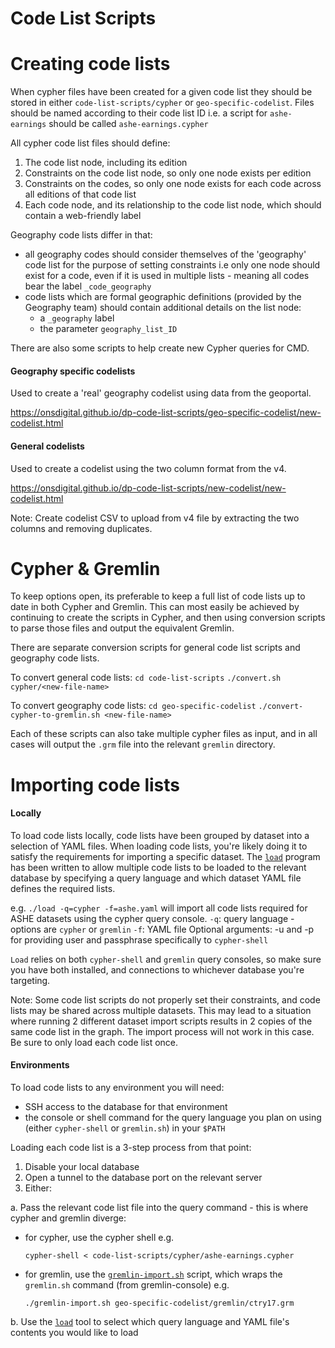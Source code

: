 Code List Scripts
================

# Creating code lists

When cypher files have been created for a given code list they should be stored in either `code-list-scripts/cypher` or `geo-specific-codelist`. Files should be named according to their code list ID i.e. a script for `ashe-earnings` should be called `ashe-earnings.cypher`

All cypher code list files should define:
1) The code list node, including its edition
2) Constraints on the code list node, so only one node exists per edition
3) Constraints on the codes, so only one node exists for each code across all editions of that code list
4) Each code node, and its relationship to the code list node, which should contain a web-friendly label

Geography code lists differ in that:
- all geography codes should consider themselves of the 'geography' code list for the purpose of setting constraints i.e only one node should exist for a code, even if it is used in multiple lists - meaning all codes bear the label `_code_geography`
- code lists which are formal geographic definitions (provided by the Geography team) should contain additional details on the list node:
  - a `_geography` label
  - the parameter `geography_list_ID`

There are also some scripts to help create new Cypher queries for CMD.

#### Geography specific codelists
  Used to create a 'real' geography codelist using data from the geoportal.

  https://onsdigital.github.io/dp-code-list-scripts/geo-specific-codelist/new-codelist.html

#### General codelists
  Used to create a codelist using the two column format from the v4.

  https://onsdigital.github.io/dp-code-list-scripts/new-codelist/new-codelist.html

  Note: Create codelist CSV to upload from v4 file by extracting the two columns and removing duplicates.


# Cypher & Gremlin

To keep options open, its preferable to keep a full list of code lists up to date in both Cypher and Gremlin. This can most easily be achieved by continuing to create the scripts in Cypher, and then using conversion scripts to parse those files and output the equivalent Gremlin.

There are separate conversion scripts for general code list scripts and geography code lists.

To convert general code lists:
`cd code-list-scripts`
`./convert.sh cypher/<new-file-name>`

To convert geography code lists:
`cd geo-specific-codelist`
`./convert-cypher-to-gremlin.sh <new-file-name>`

Each of these scripts can also take multiple cypher files as input, and in all cases will output the `.grm` file into the relevant `gremlin` directory.


# Importing code lists

#### Locally

To load code lists locally, code lists have been grouped by dataset into a selection of YAML files. When loading code lists, you're likely doing it to satisfy the requirements for importing a specific dataset. The [`load`](code-list-scripts/load.go) program has been written to allow multiple code lists to be loaded to the relevant database by specifying a query language and which dataset YAML file defines the required lists.

e.g. `./load -q=cypher -f=ashe.yaml` will import all code lists required for ASHE datasets using the cypher query console.
`-q`: query language - options are `cypher` or `gremlin`
`-f`: YAML file
Optional arguments: -u and -p for providing user and passphrase specifically to `cypher-shell`

`Load` relies on both `cypher-shell` and `gremlin` query consoles, so make sure you have both installed, and connections to whichever database you're targeting.

Note: Some code list scripts do not properly set their constraints, and code lists may be shared across multiple datasets. This may lead to a situation where running 2 different dataset import scripts results in 2 copies of the same code list in the graph. The import process will not work in this case. Be sure to only load each code list once.

#### Environments

To load code lists to any environment you will need:
- SSH access to the database for that environment
- the console or shell command for the query language you plan on using (either `cypher-shell` or `gremlin.sh`) in your `$PATH`

Loading each code list is a 3-step process from that point:
1. Disable your local database
2. Open a tunnel to the database port on the relevant server
3. Either:

  a. Pass the relevant code list file into the query command - this is where cypher and gremlin diverge:

  -  for cypher, use the cypher shell e.g.

     `cypher-shell < code-list-scripts/cypher/ashe-earnings.cypher`

  - for gremlin, use the [`gremlin-import.sh`](gremlin-import.sh) script, which wraps the `gremlin.sh` command (from gremlin-console) e.g.

    `./gremlin-import.sh geo-specific-codelist/gremlin/ctry17.grm`

  b. Use the [`load`](code-list-scripts/load.go) tool to select which query language and YAML file's contents you would like to load
